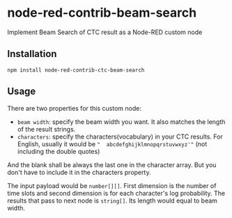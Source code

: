 # node-red-contrib-beam-search
Implement Beam Search of CTC result as a Node-RED custom node

## Installation

`npm install node-red-contrib-ctc-beam-search`

## Usage

There are two properties for this custom node:
- `beam width`: specify the beam width you want. It also matches the length of
  the result strings.
- `characters`: specify the characters(vocabulary) in your CTC results.
  For English, usually it would be `"  abcdefghijklmnopqrstuvwxyz'"`
  (not including the double quotes)

And the blank shall be always the last one in the character array. But you
don't have to include it in the characters property.

The input payload would be `number[][]`. First dimension is the number of time
slots and second dimension is for each character's log probability. The results
that pass to next node is `string[]`. Its length would equal to beam width.